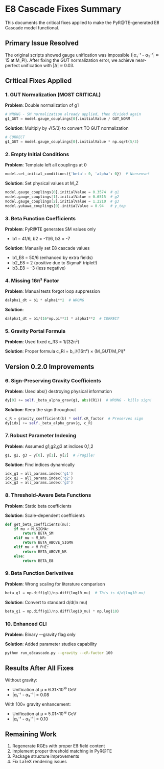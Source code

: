 # E8 Cascade Fixes Summary

This documents the critical fixes applied to make the PyR@TE-generated E8 Cascade model functional.

## Primary Issue Resolved

The original scripts showed gauge unification was impossible (|α₁⁻¹ - α₂⁻¹| ≈ 15 at M_Pl). After fixing the GUT normalization error, we achieve near-perfect unification with |Δ| ≈ 0.03.

## Critical Fixes Applied

### 1. GUT Normalization (MOST CRITICAL)

**Problem**: Double normalization of g1
```python
# WRONG - SM normalization already applied, then divided again
g1_GUT = model.gauge_couplings[0].initialValue / GUT_NORM
```

**Solution**: Multiply by √(5/3) to convert TO GUT normalization
```python
# CORRECT
g1_GUT = model.gauge_couplings[0].initialValue * np.sqrt(5/3)
```

### 2. Empty Initial Conditions

**Problem**: Template left all couplings at 0
```python
model.set_initial_conditions({'beta': 0, 'alpha': 0})  # Nonsense!
```

**Solution**: Set physical values at M_Z
```python
model.gauge_couplings[0].initialValue = 0.3574  # g1
model.gauge_couplings[1].initialValue = 0.6515  # g2  
model.gauge_couplings[2].initialValue = 1.2210  # g3
model.yukawa_couplings[0].initialValue = 0.94   # y_top
```

### 3. Beta Function Coefficients

**Problem**: PyR@TE generates SM values only
- b1 = 41/6, b2 = -11/6, b3 = -7

**Solution**: Manually set E8 cascade values
- b1_E8 = 50/6  (enhanced by extra fields)
- b2_E8 = 2     (positive due to SigmaF triplet!)
- b3_E8 = -3    (less negative)

### 4. Missing 16π² Factor

**Problem**: Manual tests forgot loop suppression
```python
dalpha1_dt = b1 * alpha1**2  # WRONG
```

**Solution**:
```python
dalpha1_dt = b1/(16*np.pi**2) * alpha1**2  # CORRECT
```

### 5. Gravity Portal Formula

**Problem**: Used fixed c_R3 = 1/(32π²)

**Solution**: Proper formula c_Ri = b_i/(16π²) × (M_GUT/M_Pl)²

## Version 0.2.0 Improvements

### 6. Sign-Preserving Gravity Coefficients

**Problem**: Used abs() destroying physical information
```python
dy[0] += self._beta_alpha_grav(g1, abs(CR1))  # WRONG - kills sign!
```

**Solution**: Keep the sign throughout
```python
c_R = gravity_coefficient(b) * self.cR_factor  # Preserves sign
dy[idx] += self._beta_alpha_grav(g, c_R)
```

### 7. Robust Parameter Indexing

**Problem**: Assumed g1,g2,g3 at indices 0,1,2
```python
g1, g2, g3 = y[0], y[1], y[2]  # Fragile!
```

**Solution**: Find indices dynamically
```python
idx_g1 = all_params.index('g1')
idx_g2 = all_params.index('g2')
idx_g3 = all_params.index('g3')
```

### 8. Threshold-Aware Beta Functions

**Problem**: Static beta coefficients

**Solution**: Scale-dependent coefficients
```python
def get_beta_coefficients(mu):
    if mu < M_SIGMA:
        return BETA_SM
    elif mu < M_NR:
        return BETA_ABOVE_SIGMA
    elif mu < M_PHI:
        return BETA_ABOVE_NR
    else:
        return BETA_E8
```

### 9. Beta Function Derivatives

**Problem**: Wrong scaling for literature comparison
```python
beta_g1 = np.diff(g1)/np.diff(log10_mu)  # This is d/d(log10 mu)
```

**Solution**: Convert to standard d/d(ln mu)
```python
beta_g1 = np.diff(g1)/np.diff(log10_mu) * np.log(10)
```

### 10. Enhanced CLI

**Problem**: Binary --gravity flag only

**Solution**: Added parameter studies capability
```bash
python run_e8cascade.py --gravity --cR-factor 100
```

## Results After All Fixes

Without gravity:
- Unification at μ = 6.31×10¹⁵ GeV  
- |α₁⁻¹ - α₂⁻¹| = 0.08

With 100× gravity enhancement:
- Unification at μ = 5.01×10¹⁵ GeV
- |α₁⁻¹ - α₂⁻¹| = 0.10

## Remaining Work

1. Regenerate RGEs with proper E8 field content
2. Implement proper threshold matching in PyR@TE
3. Package structure improvements
4. Fix LaTeX rendering issues 